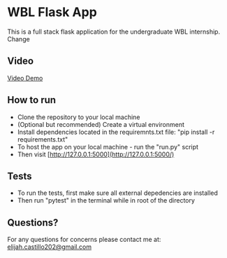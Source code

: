 # WBL Flask App

This is a full stack flask application for the undergraduate WBL internship. Change

## Video

[Video Demo](https://youtu.be/-Ij1o0vnq3E)

## How to run

- Clone the repository to your local machine
- (Optional but recommended) Create a virtual environment
- Install dependencies located in the requiremnts.txt file: "pip install -r requirements.txt"
- To host the app on your local machine - run the "run.py" script
- Then visit [http://127.0.0.1:5000](http://127.0.0.1:5000/)

## Tests

- To run the tests, first make sure all external depedencies are installed
- Then run "pytest" in the terminal while in root of the directory

## Questions?

For any questions for concerns please contact me at: elijah.castillo202@gmail.com
